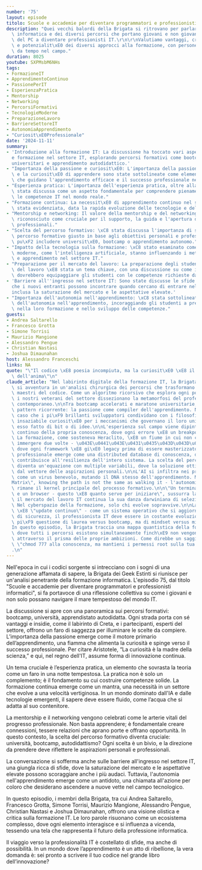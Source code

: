 ```yaml
---
number: '75'
layout: episode
titolo: Scuole e accademie per diventare programmatori e professionisti informatici
description: "Quei vecchi balordi della Brigata si ritrovano per parlare di formazione\
  \ informatica e dei diversi percorsi che portano giovani e non giovani praticanti\
  \ del PC a diventare professionisti IT.\r\n\r\nValutiamo vantaggi, criticit\xE0\
  \ e potenzialit\xE0 dei diversi approcci alla formazione, con persone che lavorano\
  \ da tempo nel campo."
duration: 8025
youtube: SXPMsbM6NHs
tags:
- FormazioneIT
- ApprendimentoContinuo
- PassionePerIT
- EsperienzaPratica
- Mentorship
- Networking
- PercorsiFormativi
- TecnologieModerne
- PreparazioneLavoro
- BarriereSettoreIT
- AutonomiaApprendimento
- "Curiosit\xE0Professionale"
date: '2024-11-11'
summary:
- 'Introduzione alla formazione IT: La discussione ha toccato vari aspetti dell''educazione
  e formazione nel settore IT, esplorando percorsi formativi come bootcamp, studi
  universitari e apprendimento autodidattico.'
- "Importanza della passione e curiosit\xE0: L'importanza della passione per l'IT\
  \ e la curiosit\xE0 di apprendere sono state sottolineate come elementi cruciali\
  \ che guidano l'apprendimento efficace e il successo professionale nel settore."
- "Esperienza pratica: L'importanza dell'esperienza pratica, oltre alla teoria, \xE8\
  \ stata discussa come un aspetto fondamentale per comprendere pienamente e applicare\
  \ le competenze IT nel mondo reale."
- "Formazione continua: La necessit\xE0 di apprendimento continuo nel settore IT \xE8\
  \ stata evidenziata, data la rapida evoluzione delle tecnologie e delle pratiche."
- "Mentorship e networking: Il valore della mentorship e del networking \xE8 stato\
  \ riconosciuto come cruciale per il supporto, la guida e l'apertura di opportunit\xE0\
  \ professionali."
- "Scelta del percorso formativo: \xC8 stata discussa l'importanza di scegliere il\
  \ percorso formativo giusto in base agli obiettivi personali e professionali, che\
  \ pu\xF2 includere universit\xE0, bootcamp o apprendimento autonomo."
- "Impatto della tecnologia sulla formazione: \xC8 stato esaminato come le tecnologie\
  \ moderne, come l'intelligenza artificiale, stanno influenzando i metodi di insegnamento\
  \ e apprendimento nel settore IT."
- "Preparazione per il mercato del lavoro: La preparazione degli studenti per il mercato\
  \ del lavoro \xE8 stata un tema chiave, con una discussione su come i percorsi formativi\
  \ dovrebbero equipaggiare gli studenti con le competenze richieste dagli impiegatori."
- 'Barriere all''ingresso nel settore IT: Sono state discusse le sfide e le barriere
  che i nuovi entranti possono incontrare quando cercano di entrare nel settore IT,
  inclusa la saturazione del mercato e le aspettative elevate.'
- "Importanza dell'autonomia nell'apprendimento: \xC8 stata sottolineata l'importanza\
  \ dell'autonomia nell'apprendimento, incoraggiando gli studenti a prendere iniziativa\
  \ nella loro formazione e nello sviluppo delle competenze."
guests:
- Andrea Saltarello
- Francesco Grotta
- Simone Torrisi
- Maurizio Mangione
- Alessandro Pengue
- Christian Nastasi
- Joshua Dimaunahan
host: Alessandro Franceschi
links: NA
quote: "\"Il codice \xE8 poesia incompiuta, ma la curiosit\xE0 \xE8 il compilatore\
  \ dell'anima\"\n"
claude_article: "Nel labirinto digitale della formazione IT, la Brigata dei Geek Estinti\
  \ si avventura in un'analisi chirurgica dei percorsi che trasformano i novizi in\
  \ maestri del codice. Come un algoritmo ricorsivo che esplora ogni possibile soluzione,\
  \ i nostri veterani del settore dissezionano la metamorfosi del professionista IT\
  \ contemporaneo.\n\nTra bootcamp accelerati e maratone universitarie, emerge un\
  \ pattern ricorrente: la passione come compiler dell'apprendimento. Non \xE8 un\
  \ caso che i pi\xF9 brillanti sviluppatori condividano con i filosofi greci la stessa\
  \ insaziabile curiosit\xE0 per i meccanismi che governano il loro universo - sia\
  \ esso fatto di bit o di idee.\n\nL'esperienza sul campo viene dipinta come un debugging\
  \ continuo della propria conoscenza, dove ogni errore \xE8 un breakpoint per l'apprendimento.\
  \ La formazione, come sosteneva Heraclito, \xE8 un fiume in cui non ci si pu\xF2\
  \ immergere due volte - \u043E\u0441\u043E\u0431\u0435\u043D\u043D\u043E nel tecno-mondo\
  \ dove ogni framework \xE8 gi\xE0 legacy prima di essere masterizzato.\n\nIl networking\
  \ professionale emerge come una distributed database di conoscenza, dove ogni nodo-mentor\
  \ contribuisce all'resilienza dell'intero sistema. La scelta del percorso formativo\
  \ diventa un'equazione con multiple variabili, dove la soluzione ottimale dipende\
  \ dal vettore delle aspirazioni personali.\n\nL'AI si infiltra nei processi educativi\
  \ come un virus benevolo, mutando il DNA stesso dell'apprendimento. Ma come in \"\
  Matrix\", knowing the path is not the same as walking it - l'autonomia dello studente\
  \ rimane il kernel principale del processo formativo.\n\n\"Un terminale, un IDE\
  \ e un browser - questo \xE8 quanto serve per iniziare\", sussurra la Brigata, mentre\
  \ il mercato del lavoro IT continua la sua danza darwiniana di selezione naturale.\
  \ Nel cyberspazio della formazione, solo chi evolve sopravvive.\n\nLa parola d'ordine\
  \ \xE8 \"update continuo\" - come un sistema operativo che si aggiorna per patch\
  \ di sicurezza, il professionista IT deve essere in costante evoluzione. Non \xE8\
  \ pi\xF9 questione di laurea versus bootcamp, ma di mindset versus mindset.\n\n\
  In questo episodio, la Brigata traccia una mappa quantistica della formazione IT,\
  \ dove tutti i percorsi esistono simultaneamente finch\xE9 non vengono osservati\
  \ attraverso il prisma delle proprie ambizioni. Come direbbe un saggio sysadmin:\
  \ \"chmod 777 alla conoscenza, ma mantieni i permessi root sulla tua direzione\"\
  .\n"
---
```

Nell'epoca in cui i codici sorgente si intrecciano con i sogni di una generazione affamata di sapere, la Brigata dei Geek Estinti si riunisce per un'analisi penetrante della formazione informatica. L'episodio 75, dal titolo "Scuole e accademie per diventare programmatori e professionisti informatici", si fa portavoce di una riflessione collettiva su come i giovani e non solo possano navigare il mare tempestoso del mondo IT.

La discussione si apre con una panoramica sui percorsi formativi: bootcamp, università, apprendistato autodidatta. Ogni strada porta con sé vantaggi e insidie, come il labirinto di Creta, e i partecipanti, esperti del settore, offrono un faro di saggezza per illuminare le scelte da compiere. L’importanza della passione emerge come il motore primario dell’apprendimento, una fiamma che alimenta la curiosità e spinge verso il successo professionale. Per citare Aristotele, “La curiosità è la madre della scienza,” e qui, nel regno dell'IT, assume forma di innovazione continua.

Un tema cruciale è l’esperienza pratica, un elemento che sovrasta la teoria come un faro in una notte tempestosa. La pratica non è solo un complemento; è il fondamento su cui costruire competenze solide. La formazione continua emerge come un mantra, una necessità in un settore che evolve a una velocità vertiginosa. In un mondo dominato dall'IA e dalle tecnologie emergenti, il sapere deve essere fluido, come l’acqua che si adatta al suo contenitore.

La mentorship e il networking vengono celebrati come le arterie vitali del progresso professionale. Non basta apprendere; è fondamentale creare connessioni, tessere relazioni che aprano porte e offrano opportunità. In questo contesto, la scelta del percorso formativo diventa cruciale: università, bootcamp, autodidattismo? Ogni scelta è un bivio, e la direzione da prendere deve riflettere le aspirazioni personali e professionali.

La conversazione si sofferma anche sulle barriere all'ingresso nel settore IT, una giungla ricca di sfide, dove la saturazione del mercato e le aspettative elevate possono scoraggiare anche i più audaci. Tuttavia, l'autonomia nell'apprendimento emerge come un antidoto, una chiamata all'azione per coloro che desiderano ascendere a nuove vette nel campo tecnologico.

In questo episodio, i membri della Brigata, tra cui Andrea Saltarello, Francesco Grotta, Simone Torrisi, Maurizio Mangione, Alessandro Pengue, Christian Nastasi e Joshua Dimaunahan, offrono una visione olistica e critica sulla formazione IT. Le loro parole risuonano come un ecosistema complesso, dove ogni elemento interagisce e si influenza a vicenda, tessendo una tela che rappresenta il futuro della professione informatica.

Il viaggio verso la professionalità IT è costellato di sfide, ma anche di possibilità. In un mondo dove l’apprendimento è un atto di ribellione, la vera domanda è: sei pronto a scrivere il tuo codice nel grande libro dell’innovazione?
